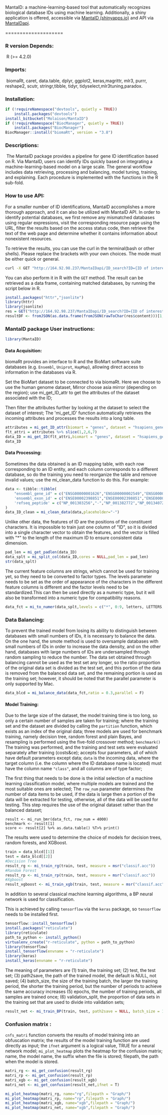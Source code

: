MantaID: a machine-learning-based tool that automatically recognizes biological database IDs using machine learning. Additionally, a shiny application is offered, accessible via [MantaID (shinyapps.io)](https://molaison.shinyapps.io/MantaID/) and API via [MantaIDapi](http://164.92.98.237/MantaIDapi/__docs__/).

====================

### R version Depends: 

​    R (>= 4.2.0)

### Imports:

​	biomaRt, caret, data.table, dplyr, ggplot2, keras,magrittr, mlr3, purrr, reshape2, scutr, stringr,tibble, tidyr, tidyselect,mlr3tuning,paradox.

### Installation:

```R
if (!requireNamespace("devtools", quietly = TRUE))
    install.packages("devtools")
install_bitbucket("Molaison/MantaID")
if (!requireNamespace("BiocManager", quietly = TRUE))
    install.packages("BiocManager")
BiocManager::install("biomaRt", version = "3.8")
```

### Descriptions:

​	The MantaID package provides a pipeline for gene ID identification based on R. Via MantaID, users can identify IDs quickly based on integrating a machine-learning-based model on a large scale. The general workflow includes data retrieving, processing and balancing, model tuning, training, and explaining. Each procedure is implemented with the functions in the R sub-fold.


### How to use API:

For a smaller number of ID identifications, MantaID accomplishes a more thorough approach, and it can also be utilized with MantaID API. In order to identify potential databases, we first remove any mismatched databases using regular expressions, visit the corresponding resource page using the URL, filter the results based on the access status code, then retrieve the text of the web page and determine whether it contains information about nonexistent resources.

To retrieve the results, you can use the curl in the terminal(bash or other shells). Please replace the brackets with your own choices. The mode must be either quick or general.

```bash
curl -X GET "http://164.92.98.237/MantaIDapi/ID_search?ID={ID of interest}&quick={mode}" -H "accept: */*"
```

You can also perform it in R with the `GET` method. The result can be retrieved as a data frame, containing matched databases, by running the script below in R.

```R
install.packages("httr","jsonlite")
library(httr)
library(jsonlite)
res = GET("http://164.92.98.237/MantaIDapi/ID_search?ID={ID of interest}&quick={mode}")
resultDF <- fromJSON(as.data.frame(fromJSON(rawToChar(res$content)))[1,1])
```

### MantaID package User instructions:

```R
library(MantaID) 
```

#### Data Acquisition:

biomaRt provides an interface to R and the BioMart software suite databases (e.g. `Ensembl`, `Uniprot`, `HapMap`), allowing direct access to information in the databases via R.

Set the BioMart dataset to be connected to via biomaRt. Here we choose to use the human genome dataset, Mirror choose asia mirror (depending on the region); use mi_get_ID_attr to get the attributes of the dataset associated with the ID;

Then filter the attributes further by looking at the dataset to select the dataset of interest;
The 'mi_get_ID' function automatically retrieves the incoming attributes and processes the results into a long table.

```r
attributes = mi_get_ID_attr(biomart = "genes", dataset = "hsapiens_gene_ensembl", mirror = "asia")
flt_attri = attributes %>% slice(1,2,6,7)
data_ID = mi_get_ID(flt_attri,biomart = "genes", dataset = "hsapiens_gene_ensembl", mirror = "asia")
data_ID
```

#### Data Processing:

Sometimes the data obtained is an ID mapping table, with each row corresponding to an ID entity, and each column corresponds to a different database, so do the training you need to reorganize the table and remove invalid values; use the mi_clean_data function to do this. For example:

```r
data <- tibble::tibble(
	"ensembl_gene_id" = c("ENSG00000001626","ENSG00000002549","ENSG00000002586","ENSG00000002745"),
	'ensembl_exon_id' = c("ENSE00002398851","ENSE00002398851","ENSE00002398851","ENSE00002398851"),
	'refseq_peptide' = c("NP_001303256","-","NP_001382772","NP_001340728")
)
data_ID_clean = mi_clean_data(data,placeholder="-")
```

Unlike other data, the features of ID are the positions of the constituent characters. It is impossible to train just one column of "ID", so it is divided into a single character vector to obtain the features, and the vector is filled with "*" to the length of the maximum ID to ensure consistent data dimension. 

```r
pad_len = mi_get_padlen(data_ID)
data_splt = mi_split_col(data_ID,cores = NULL,pad_len = pad_len)
str(data_splt)
```

The current feature columns are strings, which cannot be used for training yet, so they need to be converted to factor types. The levels parameter needs to be set as the order of appearance of the characters in the different feature columns is different and the factor levels need to be standardized.This can then be used directly as a numeric type, but it will also be transformed into a numeric type for compatibility reasons.

```r
data_fct = mi_to_numer(data_splt,levels = c("*", 0:9, letters, LETTERS, "_", ".", "-", " ", "/", "\\", ":"))
```

### Data Balancing:

To prevent the trained model from losing its ability to distinguish between databases with small numbers of IDs, it is necessary to balance the data. On the one hand, the smote method is used to oversample databases with small numbers of IDs in order to increase the data density, and on the other hand, databases with large numbers of IDs are undersampled through random sampling to reduce the number. The data set obtained through balancing cannot be used as the test set any longer, so the ratio proportion of the original data set is divided as the test set, and this portion of the data is removed from the balanced data set, and the remaining portion is used as the training set; however, it should be noted that the parallel parameter is only supported by Mac.

```r
data_blcd = mi_balance_data(data_fct,ratio = 0.3,parallel = F)
```

#### Model Training:

Due to the large size of the dataset, the model training time is too long, so only a certain number of samples are taken for training; where the training set and the dataset are divided by calling the `partition` function, which exists as an index of the original data; three models are used for benchmark training, namely decision tree, random forest and plain Bayes, and resampling is performed using the five-fold crossover method; `benchmark()` The training was performed, and the training and test sets were evaluated separately after training (costs&ce);
accepts four parameters, all of which have default parameters except data; `data` is the incoming data, where the target column (i.e. the column where the ID database name is located) must have the column name `"class"`, and all columns are of type factor;

The first thing that needs to be done is the initial selection of a machine learning classification model, where multiple models are trained and the most suitable ones are selected; The `row_num` parameter determines the number of data items to be used, if the data is large then a portion of the data will be extracted for testing, otherwise, all of the data will be used for testing. This step requires the use of the original dataset rather than the balanced dataset;

```{r echo=FALSE, message=FALSE, hide=TRUE}
result <- mi_run_bmr(data_fct, row_num = 4000)
benchmark <- result[1]
score <- result[2] %>% as.data.table() %T>% print()
```

The results were used to determine the choice of models for decision trees, random forests, and XGBoost.

```r
train = data_blcd[[1]]
test = data_blcd[[2]]
#Decision Tree
result_rg <- mi_train_rg(train, test, measure = msr("classif.acc"))
#Random Forest
result_rp <- mi_train_rp(train, test, measure = msr("classif.acc"))
#Xgboost
result_xgboost <- mi_train_xgb(train, test, measure = msr("classif.acc"))
```

In addition to several classical machine learning algorithms, a BP neural network is used for classification.

This is achieved by calling `tensorflow` via the `keras` package, so `tensorflow` needs to be installed first.

```r
tensorflow::install_tensorflow()
install.packages("reticulate")
library(reticulate)
path_to_python <- install_python()
virtualenv_create("r-reticulate", python = path_to_python)
library(tensorflow)
install_tensorflow(envname = "r-reticulate")
library(keras)
install_keras(envname = "r-reticulate")
```

The meaning of parameters are (1) train, the training set; (2) test, the test set; (3) path2save, the path of the trained model, the default is NULL, not saved; (4) batch_size, the size of the training batch, the larger the training period, the shorter the training period, but the number of periods to achieve the same accuracy increases (5) epochs, the number of training periods, all samples are trained once; (6) validation_split, the proportion of data sets in the training set that are used to divide into validation sets;

```r
result_net <- mi_train_BP(train, test, path2save = NULL, batch_size = 128, epochs = 64, validation_split = 0.3)
```

### Confusion matrix :

`cnfs_matri` function converts the results of model training into an obfuscation matrix; the results of the model training function are used directly as input; the `ifnet` argument is a logical value, TRUE for a neural network model;
`mi_plot_heatmap` plots the heatmap for the confusion matrix; name, the model name, the suffix when the file is stored; filepath, the path when the model is stored.

```r
matri_rg <- mi_get_confusion(result_rg)
matri_rp <- mi_get_confusion(result_rp)
matri_xgb <- mi_get_confusion(result_xgb)
matri_net <- mi_get_confusion(result_net,ifnet = T)

mi_plot_heatmap(matri_rg, name="rg",filepath = "Graph/")
mi_plot_heatmap(matri_rp, name="rp",filepath = "Graph/")
mi_plot_heatmap(matri_xgb, name="xgb",filepath = "Graph/")
mi_plot_heatmap(matri_net, name="xgb",filepath = "Graph/")
```

